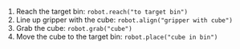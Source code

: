 

1. Reach the target bin: `robot.reach("to target bin")`
2. Line up gripper with the cube: `robot.align("gripper with cube")`
3. Grab the cube: `robot.grab("cube")`
4. Move the cube to the target bin: `robot.place("cube in bin")`